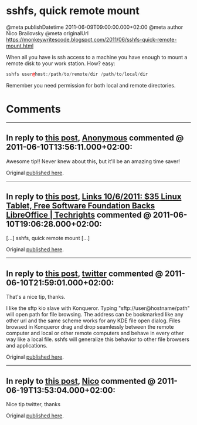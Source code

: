 # sshfs, quick remote mount

@meta publishDatetime 2011-06-09T09:00:00.000+02:00
@meta author Nico Brailovsky
@meta originalUrl https://monkeywritescode.blogspot.com/2011/06/sshfs-quick-remote-mount.html

When all you have is ssh access to a machine you have enough to mount a remote disk to your work station. How? easy:

```c++
sshfs user@host:/path/to/remote/dir /path/to/local/dir
```

Remember you need permission for both local and remote directories.

# Comments

---
## In reply to [this post](), [Anonymous]() commented @ 2011-06-10T13:56:11.000+02:00:

Awesome tip!! Never knew about this, but it'll be an amazing time saver!

Original [published here](/blog_md/2011/0609_sshfsquickremotemount.md).

---
## In reply to [this post](), [Links 10/6/2011: $35 Linux Tablet, Free Software Foundation Backs LibreOffice | Techrights](http://techrights.org/2011/06/10/fsf-backs-libreoffice/) commented @ 2011-06-10T19:06:28.000+02:00:

[...] sshfs, quick remote mount [...]

Original [published here](/blog_md/2011/0609_sshfsquickremotemount.md).

---
## In reply to [this post](), [twitter](http://slashdot.org/~twitter/journal/217907) commented @ 2011-06-10T21:59:01.000+02:00:

That's a nice tip, thanks.

I like the sftp kio slave with Konqueror. Typing "sftp://user@hostname/path" will open path for file browsing. The address can be bookmarked like any other url and the same scheme works for any KDE file open dialog. Files browsed in Konqueror drag and drop seamlessly between the remote computer and local or other remote computers and behave in every other way like a local file. sshfs will generalize this behavior to other file browsers and applications.

Original [published here](/blog_md/2011/0609_sshfsquickremotemount.md).

---
## In reply to [this post](), [Nico](/blog_md/youfoundadeadlink.md) commented @ 2011-06-19T13:53:04.000+02:00:

Nice tip twitter, thanks

Original [published here](/blog_md/2011/0609_sshfsquickremotemount.md).
